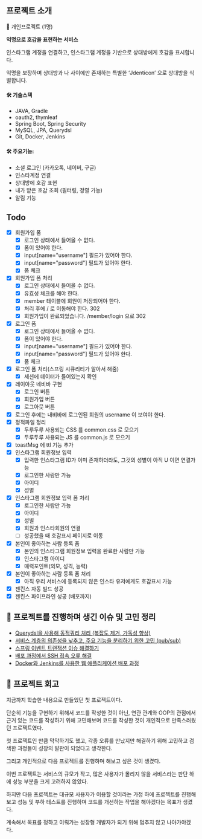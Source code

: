 ## 프로젝트 소개


👤 개인프로젝트 (1명)

 **익명으로 호감을 표현하는 서비스**

인스타그램 계정을 연결하고, 인스타그램 계정을 기반으로 상대방에게 호감을 표시합니다.

익명을 보장하며 상대방과 나 사이에만 존재하는 특별한 ‘Jdenticon’ 으로 상대방을 식별합니다.

#### 🛠️ 기술스택

- JAVA, Gradle
- oauth2, thymleaf
- Spring Boot, Spring Security
- MySQL, JPA, Querydsl
- Git, Docker, Jenkins


#### 🛠️ 주요기능:

- 소셜 로그인 (카카오톡, 네이버, 구글)
- 인스타계정 연결
- 상대방에 호감 표현
- 내가 받은 호감 조회 (필터링, 정렬 가능)
- 알림 기능

## Todo

- [x] 회원가입 폼
    - [x] 로그인 상태에서 들어올 수 없다.
    - [x] 폼이 있어야 한다.
    - [x] input[name="username"] 필드가 있어야 한다.
    - [x] input[name="password"] 필드가 있어야 한다.
    - [x] 폼 체크
- [x] 회원가입 폼 처리
    - [x] 로그인 상태에서 들어올 수 없다.
    - [x] 유효성 체크를 해야 한다.
    - [x] member 테이블에 회원이 저장되어야 한다.
    - [x] 처리 후에 / 로 이동해야 한다. 302
    - [x] 회원가입이 완료되었습니다. /member/login 으로 302
- [x] 로그인 폼
    - [x] 로그인 상태에서 들어올 수 없다.
    - [x] 폼이 있어야 한다.
    - [x] input[name="username"] 필드가 있어야 한다.
    - [x] input[name="password"] 필드가 있어야 한다.
    - [x] 폼 체크
- [x] 로그인 폼 처리(스프링 시큐리티가 알아서 해줌)
    - [x] 세션에 데이터가 들어있는지 확인
- [x] 레이아웃 네비바 구현
    - [x] 로그인 버튼
    - [x] 회원가입 버튼
    - [x] 로그아웃 버튼
- [x] 로그인 후에는 내비바에 로그인된 회원의 username 이 보여야 한다.
- [x] 정적파일 정리
    - [x] 두루두루 사용되는 CSS 를 common.css 로 모으기
    - [x] 두루두루 사용되는 JS 를 common.js 로 모으기
- [x] toastMsg 에 ttl 기능 추가
- [x] 인스타그램 회원정보 입력
    - [x] 입력한 인스타그램 ID가 이미 존재하더라도, 그것의 성별이 아직 U 이면 연결가능
    - [x] 로그인한 사람만 가능
    - [x] 아이디
    - [x] 성별
- [x] 인스타그램 회원정보 입력 폼 처리
    - [x] 로그인한 사람만 가능
    - [x] 아이디
    - [x] 성별
    - [x] 회원과 인스타회원의 연결
    - [ ] 성공했을 때 호감표시 페이지로 이동
- [x] 본인이 좋아하는 사람 등록 폼
    - [x] 본인의 인스타그램 회원정보 입력을 완료한 사람만 가능
    - [x] 인스타그램 아이디
    - [x] 매력포인트(외모, 성격, 능력)
- [x] 본인이 좋아하는 사람 등록 폼 처리
    - [x] 아직 우리 서비스에 등록되지 않은 인스타 유저에게도 호감표시 가능
- [x] 젠킨스 자동 빌드 성공
- [x] 젠킨스 파이프라인 성공 (배포까지)

## 🚒 프로젝트를 진행하며 생긴 이슈 및 고민 정리

- [Querydsl을 사용해 동적쿼리 처리 (복잡도 제거, 가독성 향상)](https://developer-joon.tistory.com/204)
- [서비스 계층의 의존성을 낮추고, 주요 기능을 분리하기 위한 고민 (pub/sub)](https://developer-joon.tistory.com/162)
- [스프링 이벤트 트랜잭션 이슈 해결하기](https://developer-joon.tistory.com/205)
- [배포 과정에서 SSH 접속 오류 해결](https://developer-joon.tistory.com/172)
- [Docker와 Jenkins를 사용한 웹 애플리케이션 배포 과정](https://developer-joon.tistory.com/173)

## 💪 프로젝트 회고


지금까지 학습한 내용으로 만들었던 첫 프로젝트이다.

단순히 기능을 구현하기 위해서 코드를 작성한 것이 아닌, 연관 관계와 OOP의 관점에서 근거 있는 코드를 작성하기 위해 고민해보며 코드를 작성한 것이 개인적으로 만족스러웠던 프로젝트였다.

첫 프로젝트인 만큼 막막하기도 했고, 각종 오류를 만났지만 해결하기 위해 고민하고 검색한 과정들이 성장의 발판이 되었다고 생각한다.

그리고 개인적으로 다음 프로젝트를 진행하며 해보고 싶은 것이 생겼다.

이번 프로젝트는 서비스의 규모가 작고, 많은 사용자가 몰리지 않을 서비스라는 판단 하에 성능 부분을 크게 고려하지 않았다.

하지만 다음 프로젝트는 대규모 사용자가 이용할 것이라는 가정 하에 프로젝트를 진행해보고 성능 및 부하 테스트를 진행하며 코드를 개선하는 작업을 해야겠다는 목표가 생겼다.

계속해서 목표를 정하고 이뤄가는 성장형 개발자가 되기 위해 멈추지 않고 나아가야겠다.
